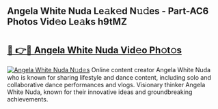 ## Angela White Nuda Le𝚊k𝚎d N𝚞𝚍es - Part-AC6 Photos Vid𝚎o Le𝚊ks h9tMZ

# <h2><a href="http://fbd961.evod.top/?m=Angela+White+Nuda">🔗 👉🔴 Angela White Nuda Vid𝚎o Ph𝚘t𝚘s</a></h2>

[![Angela White Nuda N𝚞d𝚎s](https://i.imgur.com/8V9OHl7.gif)](http://fbd961.evod.top/?m=Angela+White+Nuda)
Online content creator Angela White Nuda who is known for sharing lifestyle and dance content, including solo and collaborative dance performances and vlogs. Visionary thinker Angela White Nuda, known for their innovative ideas and groundbreaking achievements. 
